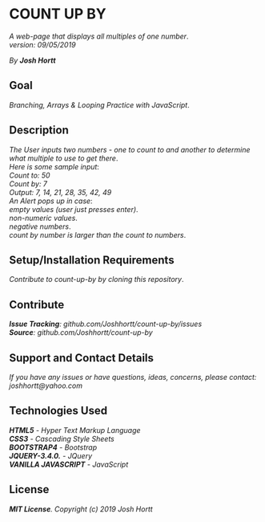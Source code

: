 # COUNT UP BY

_A web-page that displays all multiples of one number_.<br/>
_version: 09/05/2019_<br/>

_By **Josh Hortt**_

## Goal

_Branching, Arrays & Looping Practice with JavaScript_.

## Description

_The User inputs two numbers - one to count to and another to determine what multiple to use to get there_.<br/>
_Here is some sample input_:<br/>
_Count to: 50_<br/>
_Count by: 7_<br/>
_Output: 7, 14, 21, 28, 35, 42, 49_<br/>
_An Alert pops up in case_:<br/>
_empty values (user just presses enter)_.<br/>
_non-numeric values_.<br/>
_negative numbers_.<br/>
_count by number is larger than the count to numbers_.

## Setup/Installation Requirements

_Contribute to count-up-by by cloning this repository_.

## Contribute

_**Issue Tracking**: github.com/Joshhortt/count-up-by/issues_<br/>
_**Source**: github.com/Joshhortt/count-up-by_

## Support and Contact Details

_If you have any issues or have questions, ideas, concerns, please contact: joshhortt@yahoo.com_

## Technologies Used

_**HTML5** - Hyper Text Markup Language_<br/>
_**CSS3** - Cascading Style Sheets_<br/>
_**BOOTSTRAP4** - Bootstrap_</br>
_**JQUERY-3.4.0.** - JQuery_</br>
_**VANILLA JAVASCRIPT** - JavaScript_

## License

_**MIT License**. Copyright (c) 2019 Josh Hortt_
